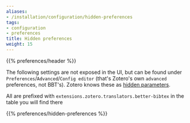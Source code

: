 ```yaml
---
aliases:
- /installation/configuration/hidden-preferences
tags:
- configuration
- preferences
title: Hidden preferences
weight: 15
---
```


{{% preferences/header %}}

The following settings are not exposed in the UI, but can be found under `Preferences`/`Advanced`/`Config editor` (that's Zotero's own `advanced` preferences, not BBT's). Zotero knows these as [hidden parameters](https://www.zotero.org/support/preferences/hidden_preferences).

All are prefixed with `extensions.zotero.translators.better-bibtex` in the table you will find there

{{% preferences/hidden-preferences %}}
